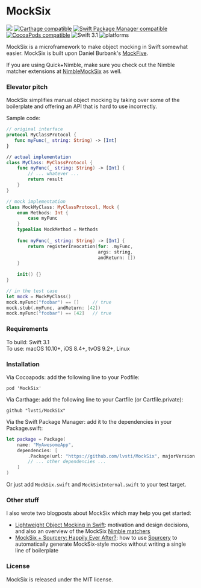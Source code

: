 # MockSix 

[![](https://api.travis-ci.org/lvsti/MockSix.svg?branch=master)](https://travis-ci.org/lvsti/MockSix)
[![Carthage compatible](https://img.shields.io/badge/Carthage-compatible-brightgreen.svg)](https://github.com/Carthage/Carthage)
[![Swift Package Manager compatible](https://img.shields.io/badge/Swift%20Package%20Manager-compatible-brightgreen.svg)](https://swift.org/package-manager/)
[![CocoaPods compatible](https://img.shields.io/cocoapods/v/MockSix.svg)](https://cocoapods.org/pods/MockSix)
![Swift 3.1](https://img.shields.io/badge/Swift-3.1-orange.svg)
![platforms](https://img.shields.io/badge/platforms-iOS%20%7C%20OS%20X%20%7C%20tvOS%20%7C%20Linux-lightgrey.svg)

MockSix is a microframework to make object mocking in Swift somewhat easier. MockSix is built upon Daniel Burbank's [MockFive](https://github.com/DeliciousRaspberryPi/MockFive).

If you are using Quick+Nimble, make sure you check out the Nimble matcher extensions at [NimbleMockSix](https://github.com/lvsti/NimbleMockSix) as well.

### Elevator pitch

MockSix simplifies manual object mocking by taking over some of the boilerplate and offering an API that is hard to use incorrectly.

Sample code:

```swift
// original interface
protocol MyClassProtocol {
   func myFunc(_ string: String) -> [Int]
}

// actual implementation
class MyClass: MyClassProtocol {
    func myFunc(_ string: String) -> [Int] {
        // ... whatever ...
        return result
    }
}

// mock implementation
class MockMyClass: MyClassProtocol, Mock {
    enum Methods: Int {
        case myFunc
    }    
    typealias MockMethod = Methods
    
    func myFunc(_ string: String) -> [Int] {
        return registerInvocation(for: .myFunc, 
                                  args: string, 
                                  andReturn: [])
    }
    
    init() {}
}

// in the test case
let mock = MockMyClass()
mock.myFunc("foobar") == []     // true
mock.stub(.myFunc, andReturn: [42])
mock.myFunc("foobar") == [42]   // true
```

### Requirements

To build: Swift 3.1 <br/>
To use: macOS 10.10+, iOS 8.4+, tvOS 9.2+, Linux

### Installation

Via Cocoapods: add the following line to your Podfile:

```
pod 'MockSix'
```

Via Carthage: add the following line to your Cartfile (or Cartfile.private):

```
github "lvsti/MockSix"
```

Via the Swift Package Manager: add it to the dependencies in your Package.swift:

```swift
let package = Package(
    name: "MyAwesomeApp",
    dependencies: [
        .Package(url: "https://github.com/lvsti/MockSix", majorVersion: 0),
        // ... other dependencies ...
    ]
)
```

Or just add `MockSix.swift` and `MockSixInternal.swift` to your test target.

### Other stuff

I also wrote two blogposts about MockSix which may help you get started:

- [Lightweight Object Mocking in Swift](https://lvsti.github.io/cocoagrinder/2017/01/06/lightweight-object-mocking-in-swift.html): motivation and design decisions, and also an overview of the MockSix [Nimble matchers](https://github.com/lvsti/NimbleMockSix)
- [MockSix + Sourcery: Happily Ever After?](https://lvsti.github.io/cocoagrinder/2017/08/19/mocksix-sourcery.html): how to use [Sourcery](https://github.com/krzysztofzablocki/Sourcery) to automatically generate MockSix-style mocks without writing a single line of boilerplate

### License

MockSix is released under the MIT license.